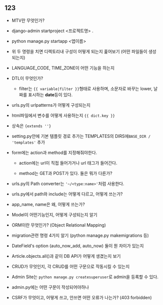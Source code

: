 ## 123

- MTV란 무엇인가?
- django-admin startproject <프로젝트명> .
- python manage.py startapp <앱이름>
- 위 두 명령을 치면 디렉토리내 구성이 어떻게 되는지 훑어보기 (어떤 파일들이 생성되는지)
- LANGUAGE_CODE, TIME_ZONE이 어떤 기능을 하는지
- DTL이 무엇인가?

  - filter는 `{{ variable|filter }}`형태로 사용하며, 소문자로 바꾸는 lower, 날짜를 표시하는 **date**등이 있다.
- urls.py의 urlpatterns가 어떻게 구성되는지
- html파일에서 변수를 어떻게 사용하는지 `{{ dict.key }}`
- 상속은 `{extends ''}`
- setting.py안에 기본 템플릿 경로 추가는 TEMPLATES의 DIRS에`BASE_DIR / 'templates'` 추가
- form에는 action과 method를 지정해줘야한다.

  - action에는 url이 직접 들어가거나 url 태그가 들어간다.

  - method는 GET과 POST가 있다. 둘은 뭐가 다른가?
- urls.py의 Path converter는 `'~/<type:name>'`처럼 사용한다.
- urls.py에서 path와 include는 어떻게 다르고, 어떻게 쓰는가?
- app_name, name은 왜, 어떻게 쓰는가?
- Model이 어떤기능인지, 어떻게 구성되는지 알기
- ORM이란 무엇인가? (Object Relational Mapping)
- migration관련 명령 4가지 알기 (python manage.py makemigrations 등)
- DateField's option (auto_now_add, auto_now) 둘이 뭔 차이가 있는지
- Article.objects.all()과 같이 DB API가 어떻게 생겼는지 보기
- CRUD가 무엇인지, 각 CRUD를 어떤 구문으로 작동시킬 수 있는지
- Admin Site는 `python manage.py createsuperuser`로 admin을 등록할 수 있다.
- admin.py에는 어떤 구문이 작성되어야하나
- CSRF가 무엇이고, 어떻게 쓰고, 안쓰면 어떤 오류가 나는가? (403 forbidden)
